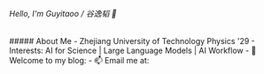 <!-- 个性化的打招呼和自我介绍 -->
<h6 >Hello, I'm Guyitaoo / 谷逸韬 👋</h6>
<!-- 详细的个人介绍部分 -->
##### About Me
-  Zhejiang University of Technology Physics '29
-  Interests: AI for Science | Large Language Models | AI Workflow
- 💬 Welcome to my blog: 
- 📫 Email me at: 